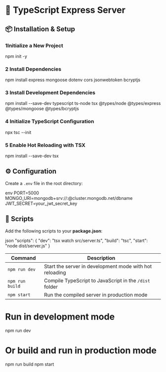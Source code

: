 # 🚀 TypeScript Express Server

## 📦 Installation & Setup

### 1️Initialize a New Project
npm init -y

### 2️ Install Dependencies
npm install express mongoose dotenv cors jsonwebtoken bcryptjs

### 3️ Install Development Dependencies
npm install --save-dev typescript ts-node tsx @types/node @types/express @types/mongoose @types/bcryptjs

### 4️ Initialize TypeScript Configuration
npx tsc --init

### 5️ Enable Hot Reloading with TSX
npm install --save-dev tsx

## ⚙️ Configuration
Create a `.env` file in the root directory:

env
PORT=5000
MONGO_URI=mongodb+srv://<username>:<password>@cluster.mongodb.net/dbname
JWT_SECRET=your_jwt_secret_key


## 🚀 Scripts
Add the following scripts to your **package.json**:

json
"scripts": {
  "dev": "tsx watch src/server.ts",
  "build": "tsc",
  "start": "node dist/server.js"
}

| Command         | Description                                             |
| --------------- | ------------------------------------------------------- |
| `npm run dev`   | Start the server in development mode with hot reloading |
| `npm run build` | Compile TypeScript to JavaScript in the `/dist` folder  |
| `npm start`     | Run the compiled server in production mode              |

# Run in development mode
npm run dev

# Or build and run in production mode
npm run build
npm start




